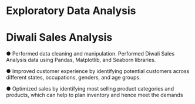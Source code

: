 # Exploratory Data Analysis 
# Diwali Sales Analysis
●	Performed data cleaning and manipulation. Performed Diwali Sales Analysis data using Pandas, Matplotlib, and Seaborn libraries.

●	Improved customer experience by identifying potential customers across different states, occupations, genders, and age groups.

●	Optimized sales by identifying most selling product categories and products, which can help to plan inventory and hence meet the demands

